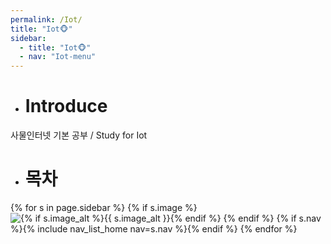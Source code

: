 ```yaml
---
permalink: /Iot/
title: "Iot🐵"
sidebar:
  - title: "Iot🐵"
  - nav: "Iot-menu"
---
```


- # Introduce

사물인터넷 기본 공부 / Study for Iot

- # 목차

{% for s in page.sidebar %}
{% if s.image %}
<img src="{{ s.image | relative_url }}"
             alt="{% if s.image_alt %}{{ s.image_alt }}{% endif %}">
{% endif %}
{% if s.nav %}{% include nav_list_home nav=s.nav %}{% endif %}
{% endfor %}

